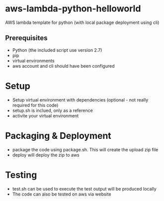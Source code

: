 # aws-lambda-python-helloworld
AWS lambda template for python (with local package deployment using cli)

## Prerequisites
- Python (the included script use version 2.7)
- pip
- virtual environments
- aws account and cli should have been configured

# Setup
- Setup virtual environment with dependencies (optional - not really required for this code)
- setup.sh is inclued, only as a reference
- activite your virtual environment

# Packaging & Deployment
- package the code using package.sh. This will create the upload zip file
- deploy will deploy the zip to aws

# Testing
- test.sh can be used to execute the test output will be produced locally
- The code can also be tested on aws via website

